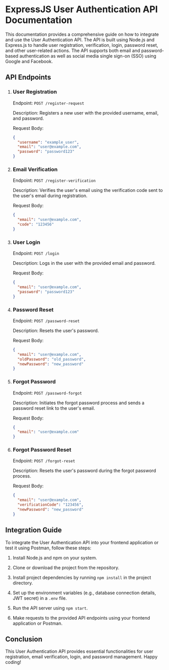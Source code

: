 # ExpressJS User Authentication API Documentation

This documentation provides a comprehensive guide on how to integrate and use the User Authentication API. The API is built using Node.js and Express.js to handle user registration, verification, login, password reset, and other user-related actions. The API supports both email and password-based authentication as well as social media single sign-on (SSO) using Google and Facebook.

## API Endpoints

1. ### User Registration

   Endpoint: `POST /register-request`

   Description: Registers a new user with the provided username, email, and password.

   Request Body:
   ```json
   {
     "username": "example_user",
     "email": "user@example.com",
     "password": "password123"
   }
   ```

2. ### Email Verification

   Endpoint: `POST /register-verification`

   Description: Verifies the user's email using the verification code sent to the user's email during registration.

   Request Body:
   ```json
   {
     "email": "user@example.com",
     "code": "123456"
   }
   ```

3. ### User Login

   Endpoint: `POST /login`

   Description: Logs in the user with the provided email and password.

   Request Body:
   ```json
   {
     "email": "user@example.com",
     "password": "password123"
   }
   ```

4. ### Password Reset

   Endpoint: `POST /password-reset`

   Description: Resets the user's password.

   Request Body:
   ```json
   {
     "email": "user@example.com",
     "oldPassword": "old_password",
     "newPassword": "new_password"
   }
   ```

5. ### Forgot Password

   Endpoint: `POST /password-forgot`

   Description: Initiates the forgot password process and sends a password reset link to the user's email.

   Request Body:
   ```json
   {
     "email": "user@example.com"
   }
   ```

6. ### Forgot Password Reset

   Endpoint: `POST /forgot-reset`

   Description: Resets the user's password during the forgot password process.

   Request Body:
   ```json
   {
     "email": "user@example.com",
     "verificationCode": "123456",
     "newPassword": "new_password"
   }
   ```

## Integration Guide

To integrate the User Authentication API into your frontend application or test it using Postman, follow these steps:

1. Install Node.js and npm on your system.

2. Clone or download the project from the repository.

3. Install project dependencies by running `npm install` in the project directory.

4. Set up the environment variables (e.g., database connection details, JWT secret) in a `.env` file.

5. Run the API server using `npm start`.

6. Make requests to the provided API endpoints using your frontend application or Postman.


## Conclusion
This User Authentication API provides essential functionalities for user registration, email verification, login, and password management. Happy coding!
